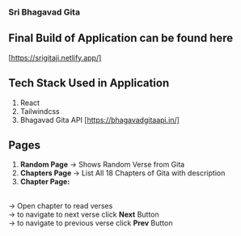 ### Sri Bhagavad Gita 
## Final Build of Application can be found here
[https://srigitaji.netlify.app/]

## Tech Stack Used in Application
1. React
2. Tailwindcss
3. Bhagavad Gita API [https://bhagavadgitaapi.in/]

## Pages
1. <b>Random Page</b> -> Shows Random Verse from Gita
2. <b>Chapters Page </b>-> List All 18 Chapters of Gita with description
3. <b>Chapter Page:</b> 
<br>
-> Open chapter to read verses
<br>
-> to navigate to next verse click <b>Next</b> Button
<br>
-> to navigate to previous verse click <b>Prev</b> Button
